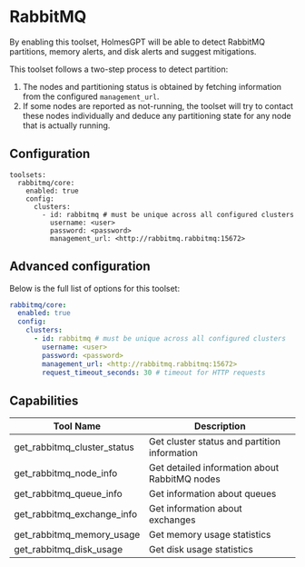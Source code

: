 # RabbitMQ

By enabling this toolset, HolmesGPT will be able to detect RabbitMQ partitions, memory alerts, and disk alerts and suggest mitigations.

This toolset follows a two-step process to detect partition:

1. The nodes and partitioning status is obtained by fetching information from the configured `management_url`.
2. If some nodes are reported as not-running, the toolset will try to contact these nodes individually and deduce any partitioning state for any node that is actually running.

## Configuration

```yaml-toolset-config
toolsets:
  rabbitmq/core:
    enabled: true
    config:
      clusters:
        - id: rabbitmq # must be unique across all configured clusters
          username: <user>
          password: <password>
          management_url: <http://rabbitmq.rabbitmq:15672>
```

## Advanced configuration

Below is the full list of options for this toolset:

```yaml
rabbitmq/core:
  enabled: true
  config:
    clusters:
      - id: rabbitmq # must be unique across all configured clusters
        username: <user>
        password: <password>
        management_url: <http://rabbitmq.rabbitmq:15672>
        request_timeout_seconds: 30 # timeout for HTTP requests
```

## Capabilities

| Tool Name | Description |
|-----------|-------------|
| get_rabbitmq_cluster_status | Get cluster status and partition information |
| get_rabbitmq_node_info | Get detailed information about RabbitMQ nodes |
| get_rabbitmq_queue_info | Get information about queues |
| get_rabbitmq_exchange_info | Get information about exchanges |
| get_rabbitmq_memory_usage | Get memory usage statistics |
| get_rabbitmq_disk_usage | Get disk usage statistics |
